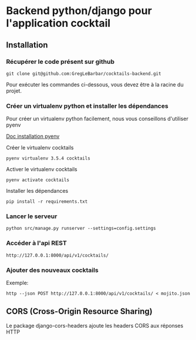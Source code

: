 Backend python/django pour l'application cocktail
=================================================

## Installation

### Récupérer le code présent sur github


`git clone git@github.com:GregLeBarbar/cocktails-backend.git` 

<aside class="warning">
    Pour exécuter les commandes ci-dessous, vous devez être à la racine du projet.
</aside>

### Créer un virtualenv python et installer les dépendances

Pour créer un virtualenv python facilement, nous vous conseillons d'utiliser pyenv

[Doc installation pyenv](https://github.com/pyenv/pyenv#installation)

Créer le virtualenv cocktails

`pyenv virtualenv 3.5.4 cocktails`

Activer le virtualenv cocktails

`pyenv activate cocktails`

Installer les dépendances

`pip install -r requirements.txt`


### Lancer le serveur

`python src/manage.py runserver --settings=config.settings`

### Accéder à l'api REST
`http://127.0.0.1:8000/api/v1/cocktails/`


### Ajouter des nouveaux cocktails

Exemple:

`http --json POST http://127.0.0.1:8000/api/v1/cocktails/ < mojito.json` 

## CORS (Cross-Origin Resource Sharing)

Le package django-cors-headers ajoute les headers CORS aux réponses HTTP


